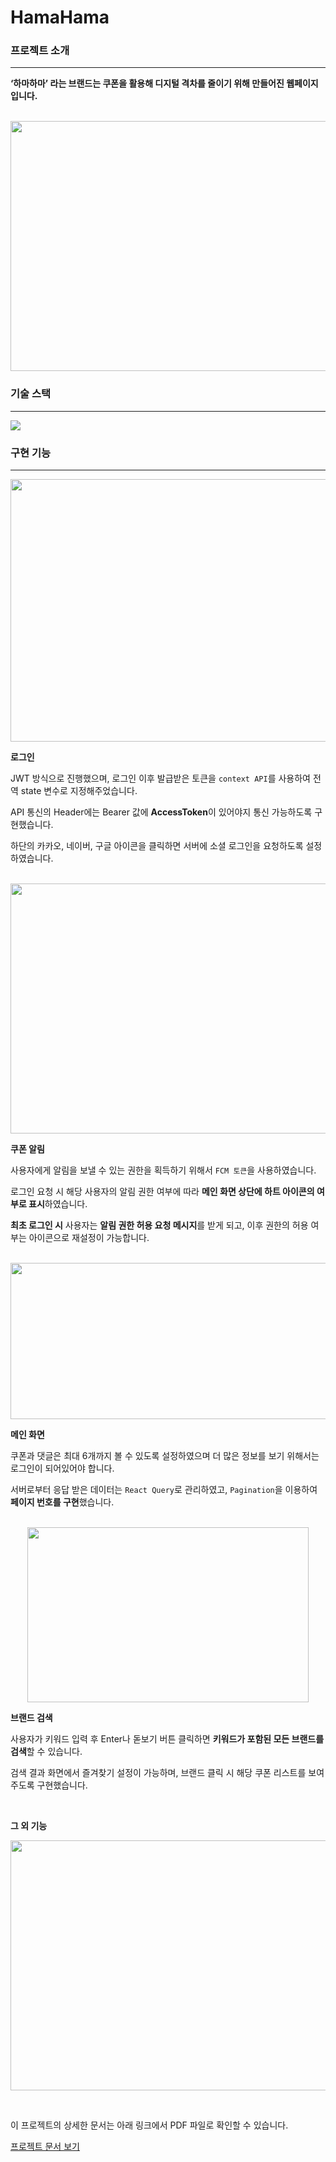 # HamaHama

### 프로젝트 소개
---

**‘하마하마’ 라는 브랜드는 쿠폰을 활용해 디지털 격차를 줄이기 위해 만들어진 웹페이지입니다.**

<p align="center">
  <br/>
  <img src="https://github.com/user-attachments/assets/ba086291-db0e-4efd-920e-56dc3bca72bd" width="800" height="400">
  <br/>
</p>


### 기술 스택

---

<p>
  <img src="https://github.com/user-attachments/assets/c9fdad67-1477-4c13-bd9d-b136caa66ab2">
</p>



### 구현 기능

---

<p align="center">
  <img src="https://github.com/user-attachments/assets/aeaa9962-3f5a-493c-9813-480e326a0256" width="780" height="420">
</p>


**로그인**

JWT 방식으로 진행했으며, 로그인 이후 발급받은 토큰을 `context API`를 사용하여 전역 state 변수로 지정해주었습니다. 

API 통신의 Header에는 Bearer 값에 **AccessToken**이 있어야지 통신 가능하도록 구현했습니다. 

하단의 카카오, 네이버, 구글 아이콘을 클릭하면 서버에 소셜 로그인을 요청하도록 설정하였습니다.


<p align="center">
  <br/>
  <img src="https://github.com/user-attachments/assets/5fa339c9-1912-4512-9de3-294b18829569" width="650" height="400">
  <br/>
</p>

**쿠폰 알림**

사용자에게 알림을 보낼 수 있는 권한을 획득하기 위해서 `FCM 토큰`을 사용하였습니다.

로그인 요청 시 해당 사용자의 알림 권한 여부에 따라 **메인 화면 상단에 하트 아이콘의 여부로 표시**하였습니다.

**최초 로그인 시** 사용자는 **알림 권한 허용 요청 메시지**를 받게 되고, 이후 권한의 허용 여부는 아이콘으로 재설정이 가능합니다.

<p align="center">
  <br/>
  <img src="https://github.com/user-attachments/assets/3f0dae9d-3152-438e-a28b-27165abf9eeb" width="700" height="250">
  <br/>
</p>

**메인 화면**

쿠폰과 댓글은 최대 6개까지 볼 수 있도록 설정하였으며 더 많은 정보를 보기 위해서는 로그인이 되어있어야 합니다. 

서버로부터 응답 받은 데이터는 `React Query`로 관리하였고, `Pagination`을 이용하여 **페이지 번호를 구현**했습니다.

 
<p align="center">
  <br/>
  <img src="https://github.com/user-attachments/assets/ae65dc2b-324d-4e07-9929-c174e7b6b80a" width="450" height="280">
  <br/>
</p>


**브랜드 검색**

사용자가 키워드 입력 후 Enter나 돋보기 버튼 클릭하면 **키워드가 포함된 모든 브랜드를 검색**할 수 있습니다. 

검색 결과 화면에서 즐겨찾기 설정이 가능하며, 브랜드 클릭 시 해당 쿠폰 리스트를 보여주도록 구현했습니다.

<p>
  <br/>
</p>

**그 외 기능**

<p align="center">
  <img src="https://github.com/user-attachments/assets/f88626d3-b7b6-474a-a924-4e7c9df95822" width="700" height="400">
  <br/>
</p>

<p>
  <br/>
</p>

이 프로젝트의 상세한 문서는 아래 링크에서 PDF 파일로 확인할 수 있습니다.

[프로젝트 문서 보기](hama-web/서경대학교_하마하마.pdf)
